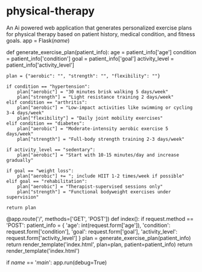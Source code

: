 # physical-therapy
An Ai powered web application that generates personalized exercise plans for physical therapy based on patient history, medical condition, and fitness goals.
app = Flask(_name_)

def generate_exercise_plan(patient_info):
    age = patient_info['age']
    condition = patient_info['condition']
    goal = patient_info['goal']
    activity_level = patient_info['activity_level']

    plan = {"aerobic": "", "strength": "", "flexibility": ""}

    if condition == "hypertension":
        plan["aerobic"] = "30 minutes brisk walking 5 days/week"
        plan["strength"] = "Light resistance training 2 days/week"
    elif condition == "arthritis":
        plan["aerobic"] = "Low-impact activities like swimming or cycling 3-4 days/week"
        plan["flexibility"] = "Daily joint mobility exercises"
    elif condition == "diabetes":
        plan["aerobic"] = "Moderate-intensity aerobic exercise 5 days/week"
        plan["strength"] = "Full-body strength training 2-3 days/week"

    if activity_level == "sedentary":
        plan["aerobic"] = "Start with 10-15 minutes/day and increase gradually"

    if goal == "weight loss":
        plan["aerobic"] += "; include HIIT 1-2 times/week if possible"
    elif goal == "rehabilitation":
        plan["aerobic"] = "Therapist-supervised sessions only"
        plan["strength"] = "Functional bodyweight exercises under supervision"

    return plan

@app.route('/', methods=['GET', 'POST'])
def index():
    if request.method == 'POST':
        patient_info = {
            'age': int(request.form['age']),
            'condition': request.form['condition'],
            'goal': request.form['goal'],
            'activity_level': request.form['activity_level']
        }
        plan = generate_exercise_plan(patient_info)
        return render_template('index.html', plan=plan, patient=patient_info)
    return render_template('index.html')

if _name_ == '_main_':
    app.run(debug=True)
